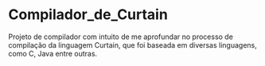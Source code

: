 # Compilador_de_Curtain
Projeto de compilador com intuito de me aprofundar no processo de compilação da linguagem Curtain, que foi baseada em diversas linguagens, como C, Java entre outras.
